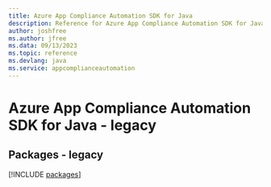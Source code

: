 ```yaml
---
title: Azure App Compliance Automation SDK for Java
description: Reference for Azure App Compliance Automation SDK for Java
author: joshfree
ms.author: jfree
ms.data: 09/13/2023
ms.topic: reference
ms.devlang: java
ms.service: appcomplianceautomation
---
```

# Azure App Compliance Automation SDK for Java - legacy
## Packages - legacy
[!INCLUDE [packages](app-compliance-automation-index.md)]